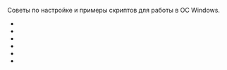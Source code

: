 ﻿Советы по настройке и примеры скриптов для работы в ОС Windows.

* [](Запрет%20вывода%20push-сообщений%20в%20Firefox%2044%20и%20выше)
* [](Запрет%20вывода%20сообщений%20об%20обновлении%20Firefox%2063%20и%20выше)
* [](Очистка%20от%20устаревших%20обновлений)
* [](Синхронизация%20времени%20под%20Windows)
* [](Строка%20распознавания%20User-Agent%20браузера)
* [](Удаление%20интернет-браузера%20из%20запланированных%20задач%20Windows)